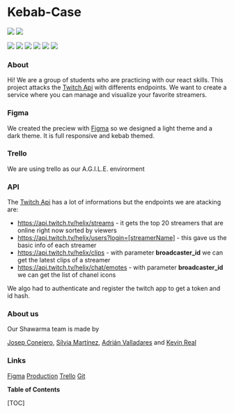 # Kebab-Case

![](https://kebabcase.netlify.app/img/streaminglight.png)
![](https://kebabcase.netlify.app/img/shawarmalight.png)

![](https://img.shields.io/github/stars/pandao/editor.md.svg) ![](https://img.shields.io/github/forks/pandao/editor.md.svg) ![](https://img.shields.io/github/tag/pandao/editor.md.svg) ![](https://img.shields.io/github/release/pandao/editor.md.svg) ![](https://img.shields.io/github/issues/pandao/editor.md.svg) ![](https://img.shields.io/bower/v/editor.md.svg)

### About
Hi! We are a group of students who are practicing with our react skills. This project attacks the [Twitch Api](https://dev.twitch.tv/docs/api/) with differents endpoints. We want to create a service where you can manage and visualize your favorite streamers.

### Figma
We created the preciew with [Figma](https://www.figma.com/file/Q4uYKa0MjUs7cx829Bo0gL/kebab-case?node-id=1048%3A5933) so we designed a light theme and a dark theme. It is full responsive and kebab themed.

### Trello
We are using trello as our A.G.I.L.E. envirorment

### API
The [Twitch Api](https://dev.twitch.tv/docs/api/) has a lot of informations but the endpoints we are atacking are:

- https://api.twitch.tv/helix/streams - it gets the top 20 streamers that are online right now sorted by viewers
- https://api.twitch.tv/helix/users?login=[streamerName] - this gave us the basic info of each streamer
- https://api.twitch.tv/helix/clips - with parameter **broadcaster_id** we can get the latest clips of a streamer
- https://api.twitch.tv/helix/chat/emotes - with parameter **broadcaster_id** we can get the list of chanel icons

We algo had to authenticate and register the twitch app to get a token and id hash.

### About us
Our Shawarma team is made by

[Josep Conejero](https://github.com/Bermeu), [Sílvia Martínez](https://github.com/lallunavermella), [Adrián Valladares](https://github.com/AdrianValladaresDiaz) and [Kevin Real](https://github.com/krealal)

### Links

[Figma](https://www.figma.com/file/Q4uYKa0MjUs7cx829Bo0gL/kebab-case?node-id=1048%3A5933)
[Production](https://kebabcase.netlify.app/)
[Trello](https://trello.com/b/Qtlo49NA/kebab-kase-group-challenge)
[Git](https://github.com/isdi-coders-2022/kebab-case-Project-202201)

**Table of Contents**

[TOC]
